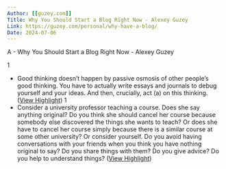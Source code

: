 ```yaml
---
Author: [[guzey.com]]
Title: Why You Should Start a Blog Right Now - Alexey Guzey
Link: https://guzey.com/personal/why-have-a-blog/
Date: 2024-07-06
---
```

A - Why You Should Start a Blog Right Now - Alexey Guzey

1
- Good thinking doesn’t happen by passive osmosis of other people’s good thinking. You have to actually write essays and journals to debug yourself and your ideas. And then, crucially, act (a) on this thinking. ([View Highlight](https://instapaper.com/read/1511241418/19721169))
1
- Consider a university professor teaching a course. Does she say anything original? Do you think she should cancel her course because somebody else discovered the things she wants to teach? Or does she have to cancel her course simply because there is a similar course at some other university?
  Or consider yourself. Do you avoid having conversations with your friends when you think you have nothing original to say? Do you share things with them? Do you give advice? Do you help to understand things? ([View Highlight](https://instapaper.com/read/1511241418/19721174))
